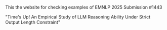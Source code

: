 This the website for checking examples of EMNLP 2025 Submission #1443

"Time's Up! An Empirical Study of LLM Reasoning Ability Under Strict Output Length Constraint" 